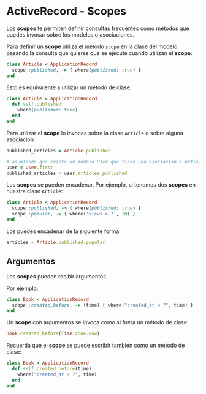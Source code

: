 # ActiveRecord - Scopes

Los **scopes** te permiten definir consultas frecuentes como métodos que puedes invocar sobre los modelos o asociaciones.

Para definir un **scope** utiliza el método `scope` en la clase del modelo pasando la consulta que quieres que se ejecute cuando utilizan el **scope**:

```ruby
class Article < ApplicationRecord
  scope :published, -> { where(published: true) }
end
```

Esto es equivalente a utilizar un método de clase:

```ruby
class Article < ApplicationRecord
  def self.published
    where(published: true)
  end
end
```

Para utilizar el **scope** lo invocas sobre la clase `Article` o sobre alguna asociación:

```ruby
published_articles = Article.published

# asumiendo que existe un modelo User que tiene una asociación a Article
user = User.first
published_articles = user.articles.published
```

Los **scopes** se pueden encadenar. Por ejemplo, si tenemos dos **scopes** en nuestra clase `Article`:

```ruby
class Article < ApplicationRecord
  scope :published, -> { where(published: true) }
  scope :popular, -> { where('views > ?', 10) }
end
```

Los puedes encadenar de la siguiente forma:

```ruby
articles = Article.published.popular
```

## Argumentos

Los **scopes** pueden recibir argumentos.

Por ejemplo:

```ruby
class Book < ApplicationRecord
  scope :created_before, -> (time) { where("created_at < ?", time) }
end
```

Un **scope** con argumentos se invoca como si fuera un método de clase:

```ruby
Book.created_before(Time.zone.now)
```

Recuerda que el **scope** se puede escribir también como un método de clase:

```ruby
class Book < ApplicationRecord
  def self.created_before(time)
    where("created_at < ?", time)
  end
end
```
